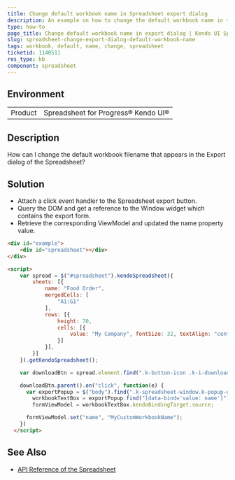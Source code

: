```yaml
---
title: Change default workbook name in Spreadsheet export dialog
description: An example on how to change the default workbook name in the export dialog of the Kendo UI Spreadsheet.
type: how-to
page_title: Change default workbook name in export dialog | Kendo UI Spreadsheet
slug: spreadsheet-change-export-dialog-default-workbook-name
tags: workbook, default, name, change, spreadsheet
ticketid: 1140511
res_type: kb
component: spreadsheet
---
```


## Environment
<table>
 <tr>
  <td>Product</td>
  <td>Spreadsheet for Progress® Kendo UI®</td>
 </tr>
</table>


## Description

How can I change the default workbook filename that appears in the Export dialog of the Spreadsheet?

## Solution

* Attach a click event handler to the Spreadsheet export button.
* Query the DOM and get a reference to the Window widget which contains the export form.
* Retrieve the corresponding ViewModel and updated the name property value.

```html
<div id="example">
    <div id="spreadsheet"></div>
</div>

<script>
    var spread = $("#spreadsheet").kendoSpreadsheet({
        sheets: [{
            name: "Food Order",
            mergedCells: [
                "A1:G1"
            ],
            rows: [{
                height: 70,
                cells: [{
                    value: "My Company", fontSize: 32, textAlign: "center"
                }]
            }],
        }]
    }).getKendoSpreadsheet();

    var downloadBtn = spread.element.find(".k-button-icon .k-i-download");

    downloadBtn.parent().on("click", function(e) {
      var exportPopup = $("body").find(".k-spreadsheet-window.k-popup-edit-form"),
        workbookTextBox = exportPopup.find("[data-bind='value: name']").get(0),
        formViewModel = workbookTextBox.kendoBindingTarget.source;

      formViewModel.set("name", "MyCustomWorkbookName");
    })
  </script>
```

## See Also

* [API Reference of the Spreadsheet](http://docs.telerik.com/kendo-ui/api/javascript/ui/spreadsheet)